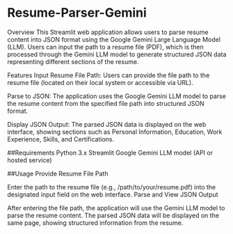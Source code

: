 # Resume-Parser-Gemini

Overview
This Streamlit web application allows users to parse resume content into JSON format using the Google Gemini Large Language Model (LLM). Users can input the path to a resume file (PDF), which is then processed through the Gemini LLM model to generate structured JSON data representing different sections of the resume.

Features
Input Resume File Path: Users can provide the file path to the resume file (located on their local system or accessible via URL).

Parse to JSON: The application uses the Google Gemini LLM model to parse the resume content from the specified file path into structured JSON format.

Display JSON Output: The parsed JSON data is displayed on the web interface, showing sections such as Personal Information, Education, Work Experience, Skills, and Certifications.

##Requirements
Python 3.x
Streamlit
Google Gemini LLM model (API or hosted service)

##Usage
Provide Resume File Path

Enter the path to the resume file (e.g., /path/to/your/resume.pdf) into the designated input field on the web interface.
Parse and View JSON Output

After entering the file path, the application will use the Gemini LLM model to parse the resume content.
The parsed JSON data will be displayed on the same page, showing structured information from the resume.
